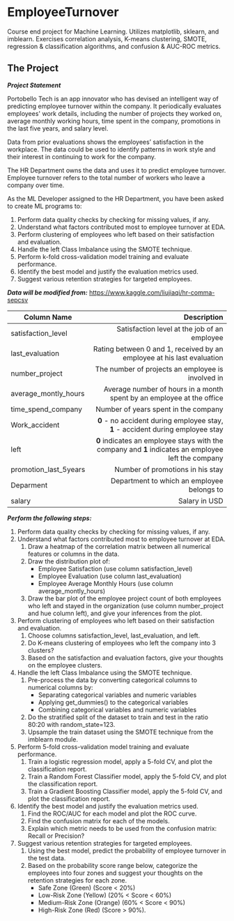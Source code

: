 # EmployeeTurnover
Course end project for Machine Learning. Utilizes matplotlib, sklearn, and imblearn. Exercises correlation analysis, K-means clustering, SMOTE, regression & classification algorithms, and confusion & AUC-ROC metrics.

## The Project
***Project Statement***

Portobello Tech is an app innovator who has devised an intelligent way of predicting employee turnover within the company. It periodically evaluates employees' work details, including the number of projects they worked on, average monthly working hours, time spent in the company, promotions in the last five years, and salary level.

Data from prior evaluations shows the employees’ satisfaction in the workplace. The data could be used to identify patterns in work style and their interest in continuing to work for the company.

The HR Department owns the data and uses it to predict employee turnover. Employee turnover refers to the total number of workers who leave a company over time.

As the ML Developer assigned to the HR Department, you have been asked to create ML programs to:
1. Perform data quality checks by checking for missing values, if any.
2. Understand what factors contributed most to employee turnover at EDA.
3. Perform clustering of employees who left based on their satisfaction and
evaluation.
4. Handle the left Class Imbalance using the SMOTE technique.
5. Perform k-fold cross-validation model training and evaluate performance.
6. Identify the best model and justify the evaluation metrics used.
7. Suggest various retention strategies for targeted employees.

***Data will be modified from:***
https://www.kaggle.com/liujiaqi/hr-comma-sepcsv

| Column Name | Description |
|-------------|------------:|
| satisfaction_level | Satisfaction level at the job of an employee |
| last_evaluation | Rating between 0 and 1, received by an employee at his last evaluation |
| number_project | The number of projects an employee is involved in |
| average_montly_hours | Average number of hours in a month spent by an employee at the office|
| time_spend_company | Number of years spent in the company |
| Work_accident | **0** - no accident during employee stay, **1** - accident during employee stay |
| left | **0** indicates an employee stays with the company and **1** indicates an employee left the company |
| promotion_last_5years | Number of promotions in his stay |
| Deparment | Department to which an employee belongs to |
| salary | Salary in USD |

***Perform the following steps:***
1. Perform data quality checks by checking for missing values, if any.
2. Understand what factors contributed most to employee turnover at EDA.
    1. Draw a heatmap of the correlation matrix between all numerical features or columns in the data.
    2. Draw the distribution plot of:
        * Employee Satisfaction (use column satisfaction_level)
        * Employee Evaluation (use column last_evaluation)
        * Employee Average Monthly Hours (use column average_montly_hours)
    3. Draw the bar plot of the employee project count of both employees who left and stayed in the organization (use column number_project and hue column left), and give your inferences from the plot.
3. Perform clustering of employees who left based on their satisfaction and evaluation.
    1. Choose columns satisfaction_level, last_evaluation, and left.
    2. Do K-means clustering of employees who left the company into 3 clusters?
    3. Based on the satisfaction and evaluation factors, give your thoughts
on the employee clusters.
4. Handle the left Class Imbalance using the SMOTE technique.
    1. Pre-process the data by converting categorical columns to numerical columns by:
        * Separating categorical variables and numeric variables
        * Applying get_dummies() to the categorical variables
        * Combining categorical variables and numeric variables
    2. Do the stratified split of the dataset to train and test in the ratio 80:20 with random_state=123.
    3. Upsample the train dataset using the SMOTE technique from the    imblearn module.
5. Perform 5-fold cross-validation model training and evaluate performance.
    1. Train a logistic regression model, apply a 5-fold CV, and plot the classification report.
    2. Train a Random Forest Classifier model, apply the 5-fold CV, and plot the classification report.
    3. Train a Gradient Boosting Classifier model, apply the 5-fold CV, and plot the classification report.
6. Identify the best model and justify the evaluation metrics used.
    1. Find the ROC/AUC for each model and plot the ROC curve.
    2. Find the confusion matrix for each of the models.
    3. Explain which metric needs to be used from the confusion matrix: Recall or Precision?
7. Suggest various retention strategies for targeted employees.
    1. Using the best model, predict the probability of employee turnover in the test data.
    2. Based on the probability score range below, categorize the employees into four zones and suggest your thoughts on the retention strategies for each zone.
        * Safe Zone (Green) (Score < 20%)
        * Low-Risk Zone (Yellow) (20% < Score < 60%)
        * Medium-Risk Zone (Orange) (60% < Score < 90%)
        * High-Risk Zone (Red) (Score > 90%).
